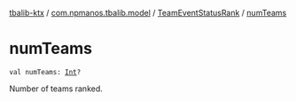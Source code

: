 [tbalib-ktx](../../index.md) / [com.npmanos.tbalib.model](../index.md) / [TeamEventStatusRank](index.md) / [numTeams](./num-teams.md)

# numTeams

`val numTeams: `[`Int`](https://kotlinlang.org/api/latest/jvm/stdlib/kotlin/-int/index.html)`?`

Number of teams ranked.

